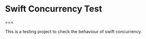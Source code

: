 # Swift Concurrency Test

===

This is a testing project to check the behaviour of swift concurrency.
